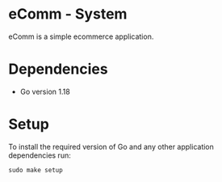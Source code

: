 # eComm - System

eComm is a simple ecommerce application.

# Dependencies

- Go version 1.18

# Setup

To install the required version of Go and any other application dependencies run:

`sudo make setup`